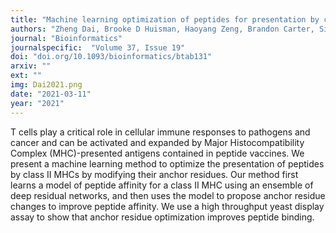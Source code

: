 ```yaml
---
title: "Machine learning optimization of peptides for presentation by class II MHCs"
authors: "Zheng Dai, Brooke D Huisman, Haoyang Zeng, Brandon Carter, Siddhartha Jain, Michael E Birnbaum, David K Gifford"
journal: "Bioinformatics"
journalspecific:  "Volume 37, Issue 19"
doi: "doi.org/10.1093/bioinformatics/btab131"
arxiv: ""
ext: ""
img: Dai2021.png
date: "2021-03-11"
year: "2021"
---
```


T cells play a critical role in cellular immune responses to pathogens and cancer and can be activated and expanded by Major Histocompatibility Complex (MHC)-presented antigens contained in peptide vaccines. We present a machine learning method to optimize the presentation of peptides by class II MHCs by modifying their anchor residues. Our method first learns a model of peptide affinity for a class II MHC using an ensemble of deep residual networks, and then uses the model to propose anchor residue changes to improve peptide affinity. We use a high throughput yeast display assay to show that anchor residue optimization improves peptide binding.

